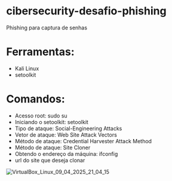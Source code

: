 # cibersecurity-desafio-phishing
Phishing para captura de senhas

# Ferramentas:
 - Kali Linux
 - setoolkit

# Comandos:
- Acesso root: sudo su
- Iniciando o setoolkit: setoolkit
- Tipo de ataque: Social-Engineering Attacks
- Vetor de ataque: Web Site Attack Vectors
- Método de ataque: Credential Harvester Attack Method 
- Método de ataque: Site Cloner
- Obtendo o endereço da máquina: ifconfig
- url do site que deseja clonar

![VirtualBox_Linux_09_04_2025_21_04_15](https://github.com/user-attachments/assets/68adbd6f-f619-4073-a01e-6dfbc8a98c78)
